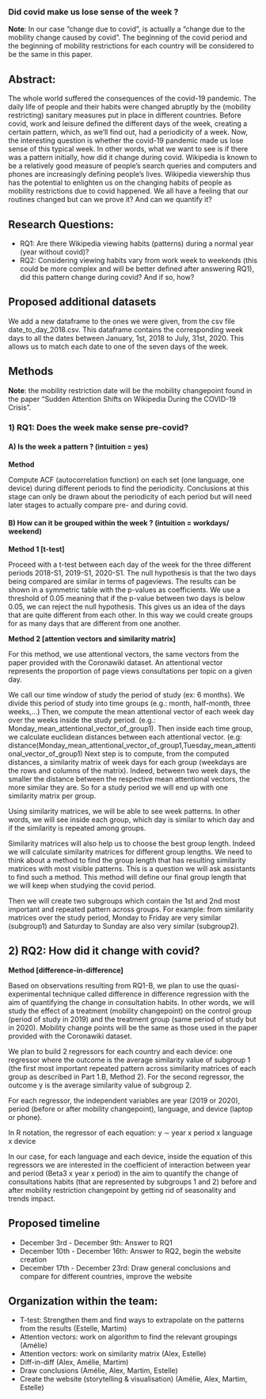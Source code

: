 ### Did covid make us lose sense of the week ? 

**Note**: In our case “change due to covid”, is actually a “change due to the mobility change caused by covid”. The beginning of the covid period and the beginning of mobility restrictions for each country will be considered to be the same in this paper. 

## Abstract: 

The whole world suffered the consequences of the covid-19 pandemic. The daily life of people and their habits were changed abruptly by the (mobility restricting) sanitary measures put in place in different countries. Before covid, work and leisure defined the different days of the week, creating a certain pattern, which, as we’ll find out, had a periodicity of a week. Now, the interesting question is whether the covid-19 pandemic made us lose sense of this typical week. In other words, what we want to see is if there was a pattern initially, how did it change during covid. Wikipedia is known to be a relatively good measure of people’s search queries and computers and phones are increasingly defining people’s lives. Wikipedia viewership thus has the potential to enlighten us on the changing habits of people as mobility restrictions due to covid happened. We all have a feeling that our routines changed but can we prove it? And can we quantify it?
## Research Questions: 
- RQ1: Are there Wikipedia viewing habits (patterns) during a normal year (year without covid)?
- RQ2: Considering viewing habits vary from work week to weekends (this could be more complex and will be better defined after answering RQ1), did this pattern change during covid? And if so, how?
## Proposed additional datasets
We add a new dataframe to the ones we were given, from the csv file date_to_day_2018.csv. This dataframe contains the corresponding week days to all the dates between January, 1st, 2018 to July, 31st, 2020. This allows us to match each date to one of the seven days of the week.
## Methods
**Note**: the mobility restriction date will be the mobility changepoint found in the paper “Sudden Attention Shifts on Wikipedia During the COVID-19 Crisis”. 

### 1) RQ1: Does the week make sense pre-covid?

#### A) Is the week a pattern ? (intuition = yes)

**Method**

Compute ACF (autocorrelation function) on each set (one language, one device) during different periods to find the periodicity. Conclusions at this stage can only be drawn about the periodicity of each period but will need later stages to actually compare pre- and during covid.

#### B) How can it be grouped within the week ? (intuition = workdays/ weekend)

**Method 1 [t-test]**

Proceed with a t-test between each day of the week for the three different periods 2018-S1, 2019-S1, 2020-S1. The null hypothesis is that the two days being compared are similar in terms of pageviews. The results can be shown in a symmetric table with the p-values as coefficients. We use a threshold of 0.05 meaning that if the p-value between two days is below 0.05, we can reject the null hypothesis. This gives us an idea of the days that are quite different from each other. In this way we could create groups for as many days that are different from one another. 

**Method 2 [attention vectors and similarity matrix]**

For this method, we use attentional vectors, the same vectors from the paper provided with the Coronawiki dataset. An attentional vector represents the proportion of page views consultations per topic on a given day.

We call our time window of study the period of study (ex: 6 months). We divide this period of study into time groups (e.g.: month, half-month, three weeks,...)
Then, we compute the mean attentional vector of each week day over the weeks inside the study period. (e.g.: Monday_mean_attentional_vector_of_group1). 
Then inside each time group, we calculate euclidean distances between each attentional vector. (e.g: distance(Monday_mean_attentional_vector_of_group1,Tuesday_mean_attentional_vector_of_group1)
Next step is to compute, from the computed distances, a similarity matrix of week days for each group (weekdays are the rows and columns of the matrix). Indeed, between two week days, the smaller the distance between the respective mean attentional vectors, the more similar they are. So for a study period we will end up with one similarity matrix per group. 

Using similarity matrices, we will be able to see week patterns. In other words, we will see inside each group, which day is similar to which day and if the similarity is repeated among groups. 

Similarity matrices will also help us to choose the best group length. Indeed we will calculate similarity matrices for different group lengths. We need to think about a method to find the group length that has resulting similarity matrices with most visible patterns. This is a question we will ask assistants to find such a method.
This method will define our final group length that we will keep when studying the covid period.

Then we will create two subgroups which contain the 1st and 2nd most important and repeated pattern across groups. For example: from similarity matrices over the study period, Monday to Friday are very similar (subgroup1) and Saturday to Sunday are also very similar (subgroup2). 

## 2) RQ2: How did it change with covid? 

**Method [difference-in-difference]**

Based on observations resulting from RQ1-B, we plan to use the quasi-experimental technique called difference in difference regression with the aim of quantifying the change in consultation habits. In other words, we will study the effect of a treatment (mobility changepoint) on the control group (period of study in 2019) and the treatment group (same period of study but in 2020). Mobility change points will be the same as those used in the paper provided with the Coronawiki dataset.

We plan to build 2 regressors for each country and each device: one regressor where the outcome is the average similarity value of subgroup 1 (the first most important repeated pattern across similarity matrices of each group as described in Part 1.B, Method 2).
For the second regressor, the outcome y is the average similarity value of subgroup 2.

For each regressor, the independent variables are year (2019 or 2020), period (before or after mobility changepoint), language, and device (laptop or phone).

In R notation, the regressor of each equation:
y ∼ year x period x language x device

In our case, for each language and each device, inside the equation of this regressors we are interested in the coefficient of interaction between year and period (Beta3 x year x period) in the aim to quantify the change of consultations habits (that are represented by subgroups 1 and 2) before and after mobility restriction changepoint by getting rid of seasonality and trends impact.

## Proposed timeline

- December 3rd - December 9th: Answer to RQ1
- December 10th - December 16th: Answer to RQ2, begin the website creation
- December 17th - December 23rd: Draw general conclusions and compare for different countries, improve the website

## Organization within the team: 

- T-test: Strengthen them and find ways to extrapolate on the patterns from the results (Estelle, Martim)
- Attention vectors: work on algorithm to find the relevant groupings (Amélie)
- Attention vectors: work on similarity matrix (Alex, Estelle)
- Diff-in-diff (Alex, Amélie, Martim)
- Draw conclusions (Amélie, Alex, Martim, Estelle)
- Create the website (storytelling & visualisation) (Amélie, Alex, Martim, Estelle)

